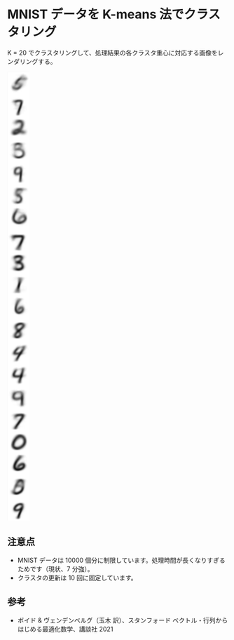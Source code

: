 # MNIST データを K-means 法でクラスタリング

K = 20 でクラスタリングして、処理結果の各クラスタ重心に対応する画像をレンダリングする。

![mnist-kmeans](./mnist-kmeans.png)

## 注意点

* MNIST データは 10000 個分に制限しています。処理時間が長くなりすぎるためです（現状、7 分強）。
* クラスタの更新は 10 回に固定しています。


## 参考

* ボイド & ヴェンデンベルグ（玉木 訳）、スタンフォード ベクトル・行列からはじめる最適化数学、講談社 2021